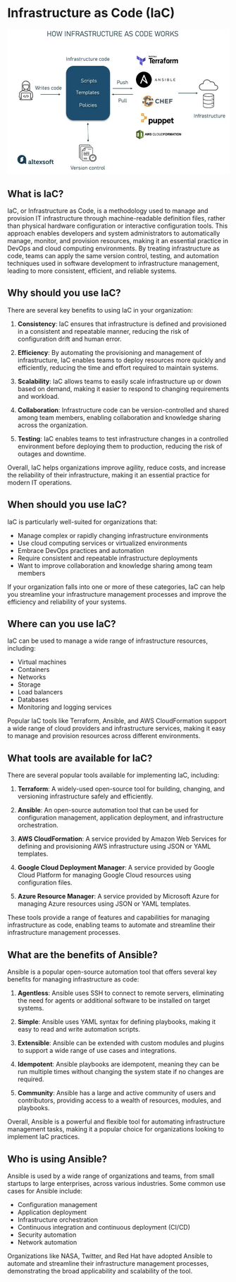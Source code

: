# Infrastructure as Code (IaC)

![alt text](images/iac_1.jpg)

## What is IaC?

IaC, or Infrastructure as Code, is a methodology used to manage and provision IT infrastructure through machine-readable definition files, rather than physical hardware configuration or interactive configuration tools. This approach enables developers and system administrators to automatically manage, monitor, and provision resources, making it an essential practice in DevOps and cloud computing environments. By treating infrastructure as code, teams can apply the same version control, testing, and automation techniques used in software development to infrastructure management, leading to more consistent, efficient, and reliable systems.

## Why should you use IaC?

There are several key benefits to using IaC in your organization:

1. **Consistency**: IaC ensures that infrastructure is defined and provisioned in a consistent and repeatable manner, reducing the risk of configuration drift and human error.

2. **Efficiency**: By automating the provisioning and management of infrastructure, IaC enables teams to deploy resources more quickly and efficiently, reducing the time and effort required to maintain systems.

3. **Scalability**: IaC allows teams to easily scale infrastructure up or down based on demand, making it easier to respond to changing requirements and workload.

4. **Collaboration**: Infrastructure code can be version-controlled and shared among team members, enabling collaboration and knowledge sharing across the organization.

5. **Testing**: IaC enables teams to test infrastructure changes in a controlled environment before deploying them to production, reducing the risk of outages and downtime.

Overall, IaC helps organizations improve agility, reduce costs, and increase the reliability of their infrastructure, making it an essential practice for modern IT operations.

## When should you use IaC?

IaC is particularly well-suited for organizations that:

- Manage complex or rapidly changing infrastructure environments
- Use cloud computing services or virtualized environments
- Embrace DevOps practices and automation
- Require consistent and repeatable infrastructure deployments
- Want to improve collaboration and knowledge sharing among team members

If your organization falls into one or more of these categories, IaC can help you streamline your infrastructure management processes and improve the efficiency and reliability of your systems.

## Where can you use IaC?

IaC can be used to manage a wide range of infrastructure resources, including:

- Virtual machines
- Containers
- Networks
- Storage
- Load balancers
- Databases
- Monitoring and logging services

Popular IaC tools like Terraform, Ansible, and AWS CloudFormation support a wide range of cloud providers and infrastructure services, making it easy to manage and provision resources across different environments.

## What tools are available for IaC?

There are several popular tools available for implementing IaC, including:

1. **Terraform**: A widely-used open-source tool for building, changing, and versioning infrastructure safely and efficiently.

2. **Ansible**: An open-source automation tool that can be used for configuration management, application deployment, and infrastructure orchestration.

3. **AWS CloudFormation**: A service provided by Amazon Web Services for defining and provisioning AWS infrastructure using JSON or YAML templates.

4. **Google Cloud Deployment Manager**: A service provided by Google Cloud Platform for managing Google Cloud resources using configuration files.

5. **Azure Resource Manager**: A service provided by Microsoft Azure for managing Azure resources using JSON or YAML templates.

These tools provide a range of features and capabilities for managing infrastructure as code, enabling teams to automate and streamline their infrastructure management processes.

## What are the benefits of Ansible?

Ansible is a popular open-source automation tool that offers several key benefits for managing infrastructure as code:

1. **Agentless**: Ansible uses SSH to connect to remote servers, eliminating the need for agents or additional software to be installed on target systems.

2. **Simple**: Ansible uses YAML syntax for defining playbooks, making it easy to read and write automation scripts.

3. **Extensible**: Ansible can be extended with custom modules and plugins to support a wide range of use cases and integrations.

4. **Idempotent**: Ansible playbooks are idempotent, meaning they can be run multiple times without changing the system state if no changes are required.

5. **Community**: Ansible has a large and active community of users and contributors, providing access to a wealth of resources, modules, and playbooks.

Overall, Ansible is a powerful and flexible tool for automating infrastructure management tasks, making it a popular choice for organizations looking to implement IaC practices.

## Who is using Ansible?

Ansible is used by a wide range of organizations and teams, from small startups to large enterprises, across various industries. Some common use cases for Ansible include:

- Configuration management
- Application deployment
- Infrastructure orchestration
- Continuous integration and continuous deployment (CI/CD)
- Security automation
- Network automation

Organizations like NASA, Twitter, and Red Hat have adopted Ansible to automate and streamline their infrastructure management processes, demonstrating the broad applicability and scalability of the tool.
